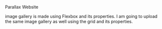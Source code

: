 Parallax Website

image gallery is made using Flexbox and its properties. I am going to upload the same image gallery as well using the grid and its properties.
